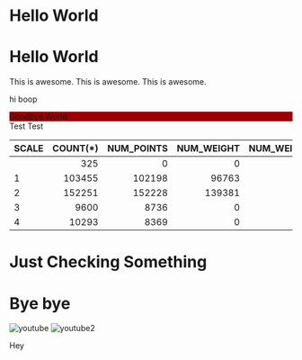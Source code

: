 # Hello World
# Hello World
This is awesome.
This is awesome.
This is awesome.

hi
boop
<div style="background-color: #990000;">Goodbye World</div>
Test
Test

SCALE | COUNT(*) | NUM_POINTS | NUM_WEIGHT | NUM_WEIGHT_AND_POINTS | NUM_WEIGHT_AND_NO_POINTS | NUM_POINTS_AND_NO_WEIGHT
----- | -------: | ---------: | ---------: | --------------------: | -----------------------: | -----------------------:
      |      325 |          0 |          0 |                     0 |                        0 |                        0
1     |   103455 |     102198 |      96763 |                 96510 |                      253 |                     5688
2     |   152251 |     152228 |     139381 |                139381 |                        0 |                    12847
3     |     9600 |       8736 |          0 |                     0 |                        0 |                     8736
4     |    10293 |       8369 |          0 |                     0 |                        0 |                     8369
# Just Checking Something


# Bye bye

![youtube](https://plus.google.com/_/favicon?domain=youtube.com)
![youtube2](http://www.google.com/s2/u/0/favicons?domain=youtube.com)

Hey

